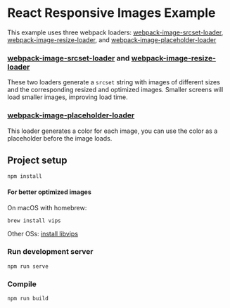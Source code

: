 # React Responsive Images Example

This example uses three webpack loaders: [webpack-image-srcset-loader](https://github.com/Calvin-LL/webpack-image-srcset-loader), [webpack-image-resize-loader](https://github.com/Calvin-LL/webpack-image-resize-loader), and [webpack-image-placeholder-loader](https://github.com/Calvin-LL/webpack-image-placeholder-loader)

### [webpack-image-srcset-loader](https://github.com/Calvin-LL/webpack-image-srcset-loader) and [webpack-image-resize-loader](https://github.com/Calvin-LL/webpack-image-resize-loader)

These two loaders generate a `srcset` string with images of different sizes and the corresponding resized and optimized images. Smaller screens will load smaller images, improving load time.

### [webpack-image-placeholder-loader](https://github.com/Calvin-LL/webpack-image-placeholder-loader)

This loader generates a color for each image, you can use the color as a placeholder before the image loads.

## Project setup

```
npm install
```

#### For better optimized images

On macOS with homebrew:

```
brew install vips
```

Other OSs: [install libvips](https://libvips.github.io/libvips/install.html)

### Run development server

```
npm run serve
```

### Compile

```
npm run build
```
